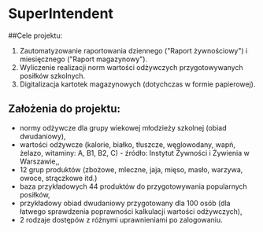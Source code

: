 # SuperIntendent

##Cele projektu:
1. Zautomatyzowanie raportowania dziennego ("Raport żywnościowy") i miesięcznego ("Raport magazynowy").
2. Wyliczenie realizacji norm wartości odżywczych przygotowywanych posiłków szkolnych. 
3. Digitalizacja kartotek magazynowych (dotychczas w formie papierowej). 

## Założenia do projektu:
- normy odżywcze dla grupy wiekowej młodzieży szkolnej (obiad dwudaniowy),
- wartości odżywcze (kalorie, białko, tłuszcze, węglowodany, wapń, żelazo, witaminy: A, B1, B2, C) - źródło: Instytut Żywności i Żywienia w Warszawie,,
- 12 grup produktów (zbożowe, mleczne, jaja, mięso, masło, warzywa, owoce, strączkowe itd.)
- baza przykładowych 44 produktów do przygotowywania popularnych posiłków,
- przykładowy obiad dwudaniowy przygotowany dla 100 osób (dla łatwego sprawdzenia poprawności kalkulacji wartości odżywczych),
- 2 rodzaje dostępów z różnymi uprawnieniami po zalogowaniu.